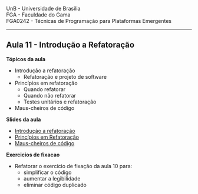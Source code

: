 
UnB - Universidade de Brasilia  
FGA - Faculdade do Gama  
FGA0242 - Técnicas de Programação para Plataformas Emergentes

---

## Aula 11 - Introdução a Refatoração

**Tópicos da aula**
- Introdução a refatoração
  - Refatoração e projeto de software
- Princípios em refatoração
  - Quando refatorar
  - Quando não refatorar
  - Testes unitários e refatoração
- Maus-cheiros de código

**Slides da aula**
* [Introdução a refatoração](https://docs.google.com/presentation/d/1ms7aPO-ivWo4Sma2y0CWwTm7pb2rBihu/edit?usp=sharing&ouid=112746484255766107555&rtpof=true&sd=true)
* [Princípios em Refatoração](https://docs.google.com/presentation/d/1tXu-PKjonDe-W87wsu3prupiupxytqcH/edit?usp=sharing&ouid=112746484255766107555&rtpof=true&sd=true)
* [Maus-cheiros de código](https://docs.google.com/presentation/d/1BG1DVjtOZeG-j3Fmj1cY1gz-4AW9FphX/edit?usp=sharing&ouid=112746484255766107555&rtpof=true&sd=true)

**Exercicios de fixacao**

- Refatorar o exercício de fixação da aula 10 para: 
  - simplificar o código
  - aumentar a legibilidade
  - eliminar código duplicado
